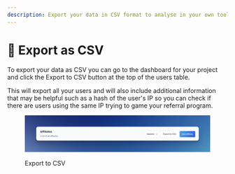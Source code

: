 ```yaml
---
description: Export your data in CSV format to analyse in your own tools.
---
```


# 📖 Export as CSV

To export your data as CSV you can go to the dashboard for your project and click the Export to CSV button at the top of the users table.

This will export all your users and will also include additional information that may be helpful such as a hash of the user's IP so you can check if there are users using the same IP trying to game your referral program.

<figure><img src="../.gitbook/assets/CleanShot 2023-08-13 at 12.04.26@2x.png" alt=""><figcaption><p>Export to CSV</p></figcaption></figure>
